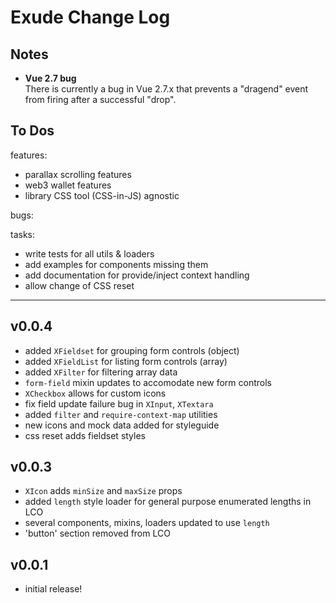 # Exude Change Log

## Notes

- __Vue 2.7 bug__  
There is currently a bug in Vue 2.7.x that prevents a "dragend" event from firing after a successful "drop".


## To Dos

features:
- parallax scrolling features
- web3 wallet features
- library CSS tool (CSS-in-JS) agnostic

bugs:

tasks:
- write tests for all utils & loaders
- add examples for components missing them
- add documentation for provide/inject context handling
- allow change of CSS reset


---
## v0.0.4

- added `XFieldset` for grouping form controls (object)
- added `XFieldList` for listing form controls (array)
- added `XFilter` for filtering array data
- `form-field` mixin updates to accomodate new form controls
- `XCheckbox` allows for custom icons
- fix field update failure bug in `XInput`, `XTextara` 
- added `filter` and `require-context-map` utilities
- new icons and mock data added for styleguide
- css reset adds fieldset styles


## v0.0.3

- `XIcon` adds `minSize` and `maxSize` props
- added `length` style loader for general purpose enumerated lengths in LCO
- several components, mixins, loaders updated to use `length`
- 'button' section removed from LCO


## v0.0.1

- initial release!
